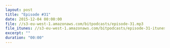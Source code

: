 ```yaml
---
layout: post
title: "Episode #31"
date: 2015-12-04 00:00:00
file: //s3-eu-west-1.amazonaws.com/bitpodcasts/episode-31.mp3
file_itunes: //s3-eu-west-1.amazonaws.com/bitpodcasts/episode-31-itunes.m4a
excerpt: ""
duration: "00:00"
---
```

